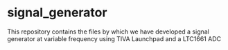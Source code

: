 # signal_generator
This repository contains the files by which we have developed a signal generator at variable frequency using TIVA Launchpad and a LTC1661 ADC
